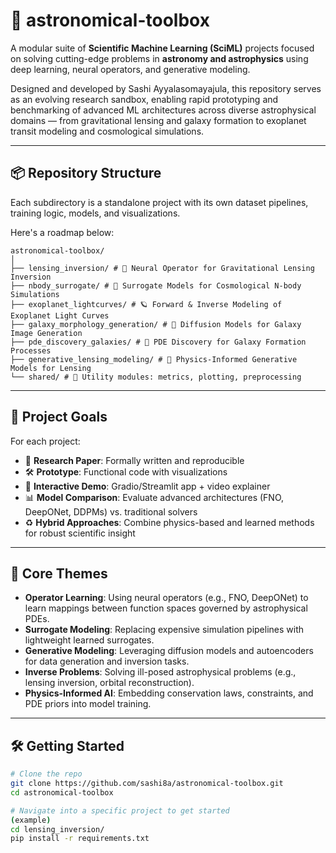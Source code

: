 # 🌌 astronomical-toolbox

A modular suite of **Scientific Machine Learning (SciML)** projects focused on solving cutting-edge problems in **astronomy and astrophysics** using deep learning, neural operators, and generative modeling.

Designed and developed by Sashi Ayyalasomayajula, this repository serves as an evolving research sandbox, enabling rapid prototyping and benchmarking of advanced ML architectures across diverse astrophysical domains — from gravitational lensing and galaxy formation to exoplanet transit modeling and cosmological simulations.

---

## 📦 Repository Structure

Each subdirectory is a standalone project with its own dataset pipelines, training logic, models, and visualizations.

Here's a roadmap below: 
```
astronomical-toolbox/
│
├── lensing_inversion/ # 🔭 Neural Operator for Gravitational Lensing Inversion
├── nbody_surrogate/ # 🌌 Surrogate Models for Cosmological N-body Simulations
├── exoplanet_lightcurves/ # 🪐 Forward & Inverse Modeling of Exoplanet Light Curves
├── galaxy_morphology_generation/ # 🌠 Diffusion Models for Galaxy Image Generation
├── pde_discovery_galaxies/ # 🧠 PDE Discovery for Galaxy Formation Processes
├── generative_lensing_modeling/ # 🔁 Physics-Informed Generative Models for Lensing
└── shared/ # 🧰 Utility modules: metrics, plotting, preprocessing
```
---

## 🚀 Project Goals

For each project:
- 📄 **Research Paper**: Formally written and reproducible
- 🛠️ **Prototype**: Functional code with visualizations
- 🎥 **Interactive Demo**: Gradio/Streamlit app + video explainer
- 📊 **Model Comparison**: Evaluate advanced architectures (FNO, DeepONet, DDPMs) vs. traditional solvers
- ♻️ **Hybrid Approaches**: Combine physics-based and learned methods for robust scientific insight

---

## 🧠 Core Themes

- **Operator Learning**: Using neural operators (e.g., FNO, DeepONet) to learn mappings between function spaces governed by astrophysical PDEs.
- **Surrogate Modeling**: Replacing expensive simulation pipelines with lightweight learned surrogates.
- **Generative Modeling**: Leveraging diffusion models and autoencoders for data generation and inversion tasks.
- **Inverse Problems**: Solving ill-posed astrophysical problems (e.g., lensing inversion, orbital reconstruction).
- **Physics-Informed AI**: Embedding conservation laws, constraints, and PDE priors into model training.

---

## 🛠️ Getting Started

```bash
# Clone the repo
git clone https://github.com/sashi8a/astronomical-toolbox.git
cd astronomical-toolbox

# Navigate into a specific project to get started
(example)
cd lensing_inversion/
pip install -r requirements.txt
